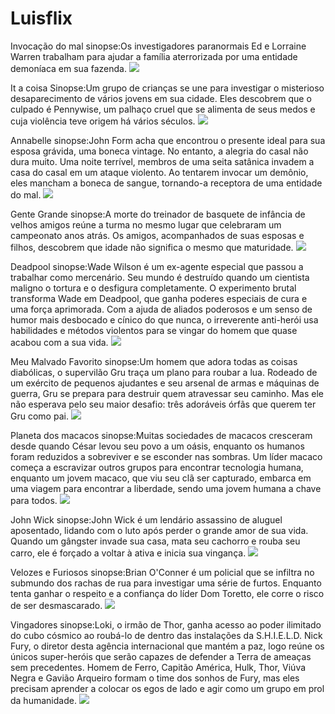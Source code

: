 # Luisflix

Invocação do mal
sinopse:Os investigadores paranormais Ed e Lorraine Warren trabalham para ajudar a família aterrorizada por uma entidade demoníaca em sua fazenda.
![](https://media1.tenor.com/m/MiR-qhEKA2oAAAAd/theconjuring-the.gif)

It a coisa
Sinopse:Um grupo de crianças se une para investigar o misterioso desaparecimento de vários jovens em sua cidade. Eles descobrem que o culpado é Pennywise, um palhaço cruel que se alimenta de seus medos e cuja violência teve origem há vários séculos.
![](https://media1.tenor.com/m/Ti0yhMQzCgUAAAAd/hi-clown.gif)

Annabelle
sinopse:John Form acha que encontrou o presente ideal para sua esposa grávida, uma boneca vintage. No entanto, a alegria do casal não dura muito. Uma noite terrível, membros de uma seita satânica invadem a casa do casal em um ataque violento. Ao tentarem invocar um demônio, eles mancham a boneca de sangue, tornando-a receptora de uma entidade do mal.
![](https://media1.tenor.com/m/P7ZtZXFwuTIAAAAd/annabelle-creepy.gif)

Gente Grande
sinopse:A morte do treinador de basquete de infância de velhos amigos reúne a turma no mesmo lugar que celebraram um campeonato anos atrás. Os amigos, acompanhados de suas esposas e filhos, descobrem que idade não significa o mesmo que maturidade.
![](https://media1.tenor.com/m/wRGAkFkUFx8AAAAd/grown-ups-dave-spade.gif)

Deadpool
sinopse:Wade Wilson é um ex-agente especial que passou a trabalhar como mercenário. Seu mundo é destruído quando um cientista maligno o tortura e o desfigura completamente. O experimento brutal transforma Wade em Deadpool, que ganha poderes especiais de cura e uma força aprimorada. Com a ajuda de aliados poderosos e um senso de humor mais desbocado e cínico do que nunca, o irreverente anti-herói usa habilidades e métodos violentos para se vingar do homem que quase acabou com a sua vida.
![](https://media1.tenor.com/m/O4v4VltfZH4AAAAd/deadpool-dance.gif)

Meu Malvado Favorito
sinopse:Um homem que adora todas as coisas diabólicas, o supervilão Gru traça um plano para roubar a lua. Rodeado de um exército de pequenos ajudantes e seu arsenal de armas e máquinas de guerra, Gru se prepara para destruir quem atravessar seu caminho. Mas ele não esperava pelo seu maior desafio: três adoráveis órfãs que querem ter Gru como pai.
![](https://media1.tenor.com/m/X5_vQPsp1dcAAAAd/wovies-the-kid.gif)

Planeta dos macacos 
sinopse:Muitas sociedades de macacos cresceram desde quando César levou seu povo a um oásis, enquanto os humanos foram reduzidos a sobreviver e se esconder nas sombras. Um líder macaco começa a escravizar outros grupos para encontrar tecnologia humana, enquanto um jovem macaco, que viu seu clã ser capturado, embarca em uma viagem para encontrar a liberdade, sendo uma jovem humana a chave para todos.
![](https://media1.tenor.com/m/UxoxmMQoZEEAAAAd/planet-of-the-apes-caesar.gif)

John Wick
sinopse:John Wick é um lendário assassino de aluguel aposentado, lidando com o luto após perder o grande amor de sua vida. Quando um gângster invade sua casa, mata seu cachorro e rouba seu carro, ele é forçado a voltar à ativa e inicia sua vingança.
![](https://media1.tenor.com/m/Dab4P2NEa6MAAAAC/john-wick.gif)

Velozes e Furiosos 
sinopse:Brian O'Conner é um policial que se infiltra no submundo dos rachas de rua para investigar uma série de furtos. Enquanto tenta ganhar o respeito e a confiança do líder Dom Toretto, ele corre o risco de ser desmascarado.
![](https://media1.tenor.com/m/7Ienx0j5cqoAAAAd/fast-and.gif)

Vingadores
sinopse:Loki, o irmão de Thor, ganha acesso ao poder ilimitado do cubo cósmico ao roubá-lo de dentro das instalações da S.H.I.E.L.D. Nick Fury, o diretor desta agência internacional que mantém a paz, logo reúne os únicos super-heróis que serão capazes de defender a Terra de ameaças sem precedentes. Homem de Ferro, Capitão América, Hulk, Thor, Viúva Negra e Gavião Arqueiro formam o time dos sonhos de Fury, mas eles precisam aprender a colocar os egos de lado e agir como um grupo em prol da humanidade.
![](https://media1.tenor.com/m/0Tu4Xc03dUgAAAAd/the-avengers-marvel.gif)
